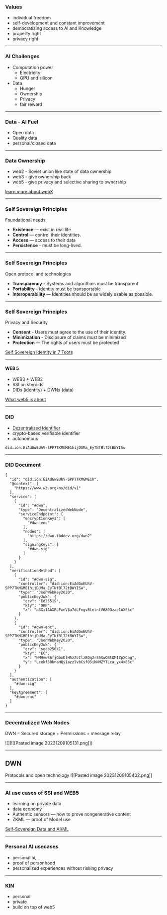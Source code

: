 

### Values 
- individual freedom
- self-development and constant improvement 
- democratizing access to AI and Knowledge  
- property right 
- privacy right 

---

### AI Challenges 

- Computation power 
	- Electricity 
	- GPU and silicon
-  Data 
	- Hunger 
	- Ownership
	- Privacy
	- fair reward 
 
---

### Data -  AI Fuel 

- Open data 
- Quality data 
- personal/closed data 

---

### Data Ownership 
- web2 - Soviet union like state of data ownership 
- web3 - give ownership back 
- web5 - give privacy and selective sharing  to ownership

[learn more about webX](https://medium.com/@volodymyrpavlyshyn/toot-is-a-mastodon-tweet-500-characters-long-fcb54807e11e)

---

###  Self Sovereign Principles
Foundational needs 
- **Existence** — exist in real life  
- **Control** — control their identities.  
- **Access** — access to their data  
-  **Persistence** - must be long-lived.  
---
### Self Sovereign Principles 
Open protocol and technologies
- **Transparency** -  Systems and algorithms must be transparent.  
- **Portability** - identity must be transportable  
-  **Interoperability** — Identities should be as widely usable as possible.  
---
###  Self Sovereign Principles 
Privacy and Security 
- **Consent** -  Users must agree to the use of their identity.  
- **Minimization** -  Disclosure of claims must be minimized  
-  **Protection** — The rights of users must be protected

[Self Sovereign Identity in 7 Toots](https://medium.com/@volodymyrpavlyshyn/self-sovereign-identity-in-7-toots-c29fff0f7961)

---
#### WEB 5
- WEB3 + WEB2
- SSI on steroids 
- DIDs (identity) + DWNs (data)

[What web5 is about](https://medium.com/@volodymyrpavlyshyn/what-is-web5-about-and-why-does-it-matter-in-the-post-ai-and-post-blockchain-world-bca8148b0766)

---

###  DID
- [Dezentralized Identifier](https://identity.foundation/faq/) 
 - crypto-based verifiable identifier 
 - autonomous 

```
did:ion:EiAdGwEUhV-SPP7TKMGME1hijDUMa_EyTNfBl72tBWYISw
```
---

### DID Document 

```
{
  "id": "did:ion:EiAdGwEUhV-SPP7TKMGME1h",
  "@context": [
    "https://www.w3.org/ns/did/v1"
  ],
  "service": [
    {
      "id": "#dwn",
      "type": "DecentralizedWebNode",
      "serviceEndpoint": {
        "encryptionKeys": [
          "#dwn-enc"
        ],
        "nodes": [
          "https://dwn.tbddev.org/dwn2"
        ],
        "signingKeys": [
          "#dwn-sig"
        ]
      }
    }
  ],
  "verificationMethod": [
    {
      "id": "#dwn-sig",
      "controller": "did:ion:EiAdGwEUhV-SPP7TKMGME1hijDUMa_EyTNfBl72tBWYISw",
      "type": "JsonWebKey2020",
      "publicKeyJwk": {
        "crv": "Ed25519",
        "kty": "OKP",
        "x": "a3Xi1AAXRLFxnV3a7dLFngvBLetnfV680Gzae1AXSkc"
      }
    },
    {
      "id": "#dwn-enc",
      "controller": "did:ion:EiAdGwEUhV-SPP7TKMGME1hijDUMa_EyTNfBl72tBWYISw",
      "type": "JsonWebKey2020",
      "publicKeyJwk": {
        "crv": "secp256k1",
        "kty": "EC",
        "x": "NMHmwS6fjGbxDlH5zZcClzBQq2rS6XwOBtQMIZpXCag",
        "y": "Lcekf50knaHQy1azzlvbCsfO5ihNMZYTLca_yx4x85c"
      }
    }
  ],
  "authentication": [
    "#dwn-sig"
  ],
  "keyAgreement": [
    "#dwn-enc"
  ]
}
```
---
### Decentralized Web Nodes 

DWN = Secured storage + Permissions + message relay

![](![[Pasted image 20231209105131.png]])

---

## DWN 
Protocols and open technology
![[Pasted image 20231209105402.png]]

---

### AI use cases of SSI and WEB5

- learning on  private data 
- data economy 
- Authentic sensors — how to prove nongenerative content
-  ZKML — proof of Model use

[Self-Sovereign Data and AI/ML](https://medium.com/@volodymyrpavlyshyn/with-the-current-boom-in-artificial-intelligence-ai-and-large-language-models-the-intersection-28cdcf5f4153)

---
### Personal AI usecases 
- personal ai,
- proof of personhood
- personalized experiences without risking privacy
---

### KIN 

- personal 
- private 
- build on top of web5 




